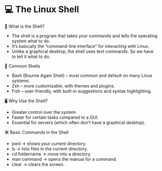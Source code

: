 # 💻 The Linux Shell

🐚 What is the Shell?
 - The shell is a program that takes your commands and tells the operating system what to do.
 - It’s basically the “command-line interface” for interacting with Linux.
 - Unlike a graphical desktop, the shell uses text commands. So we have to tell it what to do.

🔑 Common Shells
 - Bash (Bourne Again Shell) – most common and default on many Linux systems.
 - Zsh – more customizable, with themes and plugins.
 - Fish – user-friendly, with built-in suggestions and syntax highlighting.

🖥️ Why Use the Shell?
 - Greater control over the system.
 - Faster for certain tasks compared to a GUI.
 - Essential for servers (which often don’t have a graphical desktop).

🛠️ Basic Commands in the Shell
 - pwd → shows your current directory.
 - ls → lists files in the current directory.
 - cd foldername → move into a directory.
 - man command → opens the manual for a command.
 - clear → clears the screen.
